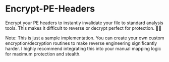 # Encrypt-PE-Headers
Encrypt your PE headers to instantly invalidate your file to standard analysis tools. This makes it difficult to reverse or decrypt perfect for protection. 🔐💥


Note: This is just a sample implementation. You can create your own custom encryption/decryption routines to make reverse engineering significantly harder. I highly recommend integrating this into your manual mapping logic for maximum protection and stealth.
